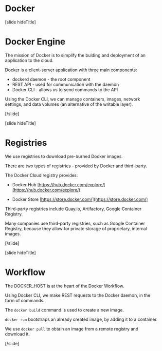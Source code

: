 # Docker

[slide hideTitle]

# Docker Engine

The mission of Docker is to simplify the bulding and deployment of an application to the cloud.

Docker is a client-server application with three main components:

- dockerd daemon - the root component
- REST API - used for communication with the daemon
- Docker CLI - allows us to send commands to the API

Using the Docker CLI, we can manage containers, images, network settings, and data volumes (an alternative of the writable layer).

[/slide]

[slide hideTitle]

# Registries

We use registries to download pre-burned Docker images.

There are two types of registries - provided by Docker and third-party.

The Docker Cloud registry provides:

- Docker Hub [https://hub.docker.com/explore/](https://hub.docker.com/explore/)​

- Docker Store [https://store.docker.com/](https://store.docker.com/)

Third-party registries include Quay.io, Artifactory, Google Container Registry.

Many companies use third-party registries, such as Google Container Registry, because they allow for private storage of proprietary, internal images.

[/slide]

[slide hideTitle]

# Workflow

The DOCKER_HOST is at the heart of the Docker Workflow.

Using Docker CLI, we make REST requests to the Docker daemon, in the form of commands.

The `docker build` command is used to create a new image.

`docker run` bootstraps an already created image, by adding it to a container. 

We use `docker pull` to obtain an image from a remote registry and download it.

[/slide]